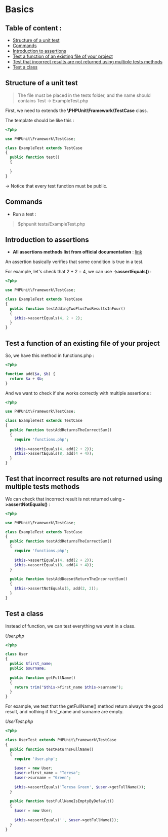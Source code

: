 # Basics

## Table of content :

* [Structure of a unit test](#structure-of-a-unit-test)
* [Commands](#commands)
* [Introduction to assertions](#introduction-to-assertions) 
* [Test a function of an existing file of your project](#test-a-function-of-an-existing-file-of-your-project)
* [Test that incorrect results are not returned using multiple tests methods](#test-that-incorrect-results-are-not-returned-using-multiple-tests-methods)
* [Test a class](#test-a-class)

## Structure of a unit test

> The file must be placed in the tests folder, and the name should contains Test -> ExampleTest.php

First, we need to extends the **\PHPUnit\Framework\TestCase** class.

The template should be like this :

```php
<?php

use PHPUnit\Framework\TestCase;

class ExampleTest extends TestCase
{
  public function test()
  {
  
  }
}
```

-> Notice that every test function must be public.

## Commands

- Run a test :
> $phpunit tests/ExampleTest.php

## Introduction to assertions

- **All assertions methods list from official documentation** : [link](https://phpunit.readthedocs.io/fr/latest/assertions.html)

An assertion basically verifies that some condition is true in a test.

For example, let's check that 2 + 2 = 4, we can use **->assertEquals()** :

```php
<?php

use PHPUnit\Framework\TestCase;

class ExampleTest extends TestCase
{
  public function testAddingTwoPlusTwoResultsInFour()
  {
    $this->assertEquals(4, 2 + 2);
  }
}
```

## Test a function of an existing file of your project

So, we have this method in functions.php :

```php
<?php

function add($a, $b) {
  return $a + $b;
}
```

And we want to check if she works correctly with multiple assertions :

```php
<?php

use PHPUnit\Framework\TestCase;

class ExampleTest extends TestCase
{
  public function testAddReturnsTheCorrectSum()
  {
    require 'functions.php';
    
    $this->assertEquals(4, add(2 + 2));
    $this->assertEquals(8, add(4 + 4));
  }
}
```

## Test that incorrect results are not returned using multiple tests methods

We can check that incorrect result is not returned using **->assertNotEquals()** :

```php
<?php

use PHPUnit\Framework\TestCase;

class ExampleTest extends TestCase
{
  public function testAddReturnsTheCorrectSum()
  {
    require 'functions.php';
    
    $this->assertEquals(4, add(2 + 2));
    $this->assertEquals(8, add(4 + 4));
  }
  
  public function testAddDoesntReturnTheIncorrectSum()
  {
    $this->assertNotEquals(5, add(2, 2));
  }
}
```

## Test a class

Instead of function, we can test everything we want in a class.

*User.php*
```php
<?php

class User
{
  public $first_name;
  public $surname;
  
  public function getFullName()
  {
    return trim("$this->first_name $this->surname");
  }
}
```

For example, we test that the getFullName() method return always the good result, and nothing if first_name and surname are empty.

*UserTest.php*
```php
<?php

class UserTest extends PHPUnit\Framework\TestCase
{
  public function testReturnsFullName()
  {
    require 'User.php';
    
    $user = new User;
    $user->first_name = "Teresa";
    $user->surname = "Green";
    
    $this->assertEquals('Teresa Green', $user->getFullName());
  }
  
  public function testFullNameIsEmptyByDefault()
  {
    $user = new User;
    
    $this->assertEquals('', $user->getFullName());
  }
}
```

